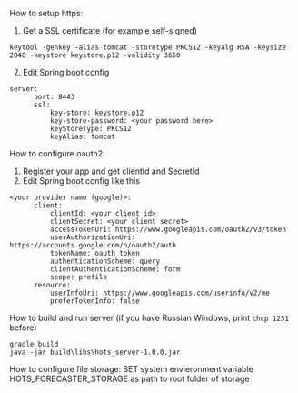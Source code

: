 How to setup https:
1) Get a SSL certificate (for example self-signed)

````
keytool -genkey -alias tomcat -storetype PKCS12 -keyalg RSA -keysize 2048 -keystore keystore.p12 -validity 3650
````

2) Edit Spring boot config

````
server:
      port: 8443
      ssl:
          key-store: keystore.p12
          key-store-password: <your password here>
          keyStoreType: PKCS12
          keyAlias: tomcat
````
          
How to configure oauth2:
1) Register your app and get clientId and SecretId
2) Edit Spring boot config like this

````
<your provider name (google)>:
      client:
          clientId: <your client id>
          clientSecret: <your client secret>
          accessTokenUri: https://www.googleapis.com/oauth2/v3/token
          userAuthorizationUri: https://accounts.google.com/o/oauth2/auth
          tokenName: oauth_token
          authenticationScheme: query
          clientAuthenticationScheme: form
          scope: profile
      resource:
          userInfoUri: https://www.googleapis.com/userinfo/v2/me
          preferTokenInfo: false
````
How to build and run server (if you have Russian Windows, print ````chcp 1251```` before)
````
gradle build
java -jar build\libs\hots_server-1.0.0.jar
````
How to configure file storage:
SET system envieronment variable HOTS_FORECASTER_STORAGE as path to root folder of storage